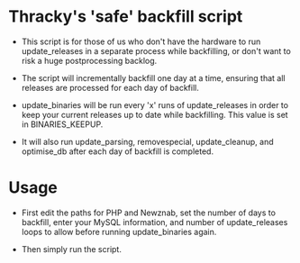 # Thracky's 'safe' backfill script

* This script is for those of us who don't have the hardware to run update_releases in a separate process while backfilling, or don't want to risk a huge postprocessing backlog.

* The script will incrementally backfill one day at a time, ensuring that all releases are processed for each day of backfill.

* update_binaries will be run every 'x' runs of update_releases in order to keep your current releases up to date while backfilling. This value is set in BINARIES_KEEPUP.

* It will also run update_parsing, removespecial, update_cleanup, and optimise_db after each day of backfill is completed.



# Usage

* First edit the paths for PHP and Newznab, set the number of days to backfill, enter your MySQL information, and number of update_releases loops to allow before running update_binaries again.

* Then simply run the script.
